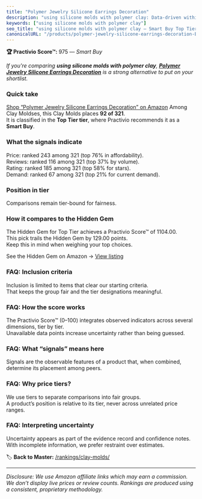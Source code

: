 ```yaml
---
title: "Polymer Jewelry Silicone Earrings Decoration"
description: "using silicone molds with polymer clay: Data-driven within Top Tier ranking using the Practivio Score™. Positioned by quality, value, demand, findability, mome…"
keywords: ["using silicone molds with polymer clay"]
seo_title: "using silicone molds with polymer clay — Smart Buy Top Tier (2025)"
canonicalURL: "/products/polymer-jewelry-silicone-earrings-decoration-B0BV295TNW/"
---
```


**🏆 Practivio Score™:** 975 — _Smart Buy_


*If you're comparing **using silicone molds with polymer clay**, **[Polymer Jewelry Silicone Earrings Decoration](https://www.amazon.com/dp/B0BV295TNW?tag=practivio-20)** is a strong alternative to put on your shortlist.*
### Quick take
[Shop “Polymer Jewelry Silicone Earrings Decoration” on Amazon](https://www.amazon.com/dp/B0BV295TNW?tag=practivio-20)
Among Clay Moldses, this Clay Molds places **92 of 321**.  
It is classified in the **Top Tier tier**, where Practivio recommends it as a **Smart Buy**.

### What the signals indicate
Price: ranked 243 among 321 (top 76% in affordability).  
Reviews: ranked 116 among 321 (top 37% by volume).  
Rating: ranked 185 among 321 (top 58% for stars).  
Demand: ranked 67 among 321 (top 21% for current demand).

### Position in tier
Comparisons remain tier-bound for fairness.

### How it compares to the Hidden Gem
The Hidden Gem for Top Tier achieves a Practivio Score™ of 1104.00.  
This pick trails the Hidden Gem by 129.00 points.  
Keep this in mind when weighing your top choices.  

See the Hidden Gem on Amazon → [View listing](https://www.amazon.com/dp/B07PDG62XY?tag=practivio-20)

### FAQ: Inclusion criteria
Inclusion is limited to items that clear our starting criteria.  
That keeps the group fair and the tier designations meaningful.

### FAQ: How the score works
The Practivio Score™ (0–100) integrates observed indicators across several dimensions, tier by tier.  
Unavailable data points increase uncertainty rather than being guessed.

### FAQ: What “signals” means here
Signals are the observable features of a product that, when combined, determine its placement among peers.

### FAQ: Why price tiers?
We use tiers to separate comparisons into fair groups.  
A product’s position is relative to its tier, never across unrelated price ranges.

### FAQ: Interpreting uncertainty
Uncertainty appears as part of the evidence record and confidence notes.  
With incomplete information, we prefer restraint over estimates.


🏷️ **Back to Master:** [/rankings/clay-molds/](/rankings/clay-molds/)

---
_Disclosure: We use Amazon affiliate links which may earn a commission. We don’t display live prices or review counts. Rankings are produced using a consistent, proprietary methodology._
